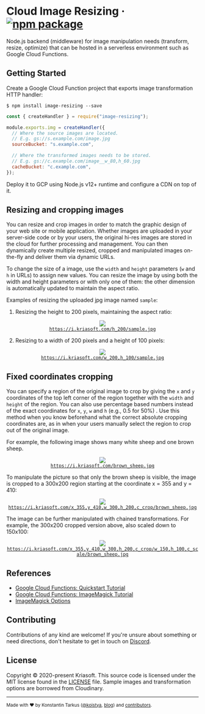 # Cloud Image Resizing &middot; [![npm package][npm-badge]][npm]

[npm-badge]: https://img.shields.io/npm/v/image-resizing.svg?style=flat-square
[npm]: https://www.npmjs.org/package/image-resizing

Node.js backend (middleware) for image manipulation needs (transform, resize,
optimize) that can be hosted in a serverless environment such as Google Cloud
Functions.

## Getting Started

Create a Google Cloud Function project that exports image transformation HTTP handler:

```
$ npm install image-resizing --save
```

```js
const { createHandler } = require("image-resizing");

module.exports.img = createHandler({
  // Where the source images are located.
  // E.g. gs://s.example.com/image.jpg
  sourceBucket: "s.example.com",

  // Where the transformed images needs to be stored.
  // E.g. gs://c.example.com/image__w_80,h_60.jpg
  cacheBucket: "c.example.com",
});
```

Deploy it to GCP using Node.js v12+ runtime and configure a CDN on top of it.

## Resizing and cropping images

You can resize and crop images in order to match the graphic design of your web
site or mobile application. Whether images are uploaded in your server-side code
or by your users, the original hi-res images are stored in the cloud for further
processing and management. You can then dynamically create multiple resized,
cropped and manipulated images on-the-fly and deliver them via dynamic URLs.

To change the size of a image, use the `width` and `height` parameters (`w` and
`h` in URLs) to assign new values. You can resize the image by using both the
width and height parameters or with only one of them: the other dimension is
automatically updated to maintain the aspect ratio.

Examples of resizing the uploaded jpg image named `sample`:

1. Resizing the height to 200 pixels, maintaining the aspect ratio:

<p align="center">
  <img src="https://i.kriasoft.com/h_200/sample.jpg" /><br>
  <code><a href="https://i.kriasoft.com/h_200/sample.jpg">https://i.kriasoft.com/h_200/sample.jpg</a></code>
</p>

2. Resizing to a width of 200 pixels and a height of 100 pixels:

<p align="center">
  <img src="https://i.kriasoft.com/w_200,h_100/sample.jpg" /><br>
  <code><a href="https://i.kriasoft.com/w_200,h_100/sample.jpg">https://i.kriasoft.com/w_200,h_100/sample.jpg</a></code>
</p>

## Fixed coordinates cropping

You can specify a region of the original image to crop by giving the `x` and `y`
coordinates of the top left corner of the region together with the `width` and
`height` of the region. You can also use percentage based numbers instead of the
exact coordinates for `x`, `y`, `w` and `h` (e.g., 0.5 for 50%) . Use this
method when you know beforehand what the correct absolute cropping coordinates
are, as in when your users manually select the region to crop out of the
original image.

For example, the following image shows many white sheep and one brown sheep.

<p align="center">
  <img src="https://i.kriasoft.com/brown_sheep.jpg" /><br>
  <code><a href="https://i.kriasoft.com/brown_sheep.jpg">https://i.kriasoft.com/brown_sheep.jpg</a></code>
</p>

To manipulate the picture so that only the brown sheep is visible, the image is cropped to a 300x200 region starting at the coordinate x = 355 and y = 410:

<p align="center">
  <img src="https://i.kriasoft.com/x_355,y_410,w_300,h_200,c_crop/brown_sheep.jpg" /><br>
  <code><a href="https://i.kriasoft.com/x_355,y_410,w_300,h_200,c_crop/brown_sheep.jpg">https://i.kriasoft.com/x_355,y_410,w_300,h_200,c_crop/brown_sheep.jpg</a></code>
</p>

The image can be further manipulated with chained transformations. For example, the 300x200 cropped version above, also scaled down to 150x100:

<p align="center">
  <img src="https://i.kriasoft.com/x_355,y_410,w_300,h_200,c_crop/w_150,h_100,c_scale/brown_sheep.jpg" /><br>
  <code><a href="https://i.kriasoft.com/x_355,y_410,w_300,h_200,c_crop/w_150,h_100,c_scale/brown_sheep.jpg">https://i.kriasoft.com/x_355,y_410,w_300,h_200,c_crop/w_150,h_100,c_scale/brown_sheep.jpg</a></code>
</p>

## References

- [Google Cloud Functions: Quickstart Tutorial](https://cloud.google.com/functions/docs/quickstart)
- [Google Cloud Functions: ImageMagick Tutorial](https://cloud.google.com/functions/docs/tutorials/imagemagick)
- [ImageMagick Options](https://imagemagick.org/script/command-line-processing.php#option)

## Contributing

Contributions of any kind are welcome! If you're unsure about something or need
directions, don't hesitate to get in touch on [Discord](https://discord.com/invite/bSsv7XM).

## License

Copyright © 2020-present Kriasoft. This source code is licensed under the MIT
license found in the [LICENSE](https://github.com/kriasoft/image-resizing/blob/main/LICENSE)
file. Sample images and transformation options are borrowed from Cloudinary.

---

<sup>Made with ♥ by Konstantin Tarkus ([@koistya](https://twitter.com/koistya), [blog](https://medium.com/@koistya))
and [contributors](https://github.com/kriasoft/image-resizing/graphs/contributors).</sup>
